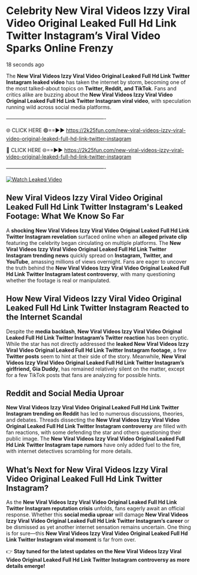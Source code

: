 # Celebrity New Viral Videos Izzy Viral Video Original Leaked Full Hd Link Twitter Instagram’s Viral Video Sparks Online Frenzy

18 seconds ago

The **New Viral Videos Izzy Viral Video Original Leaked Full Hd Link Twitter Instagram leaked video** has taken the internet by storm, becoming one of the most talked-about topics on **Twitter, Reddit, and TikTok**. Fans and critics alike are buzzing about the **New Viral Videos Izzy Viral Video Original Leaked Full Hd Link Twitter Instagram viral video**, with speculation running wild across social media platforms.

———————————————————-

🌐 CLICK HERE 🟢==►► https://2k25fun.com/new-viral-videos-izzy-viral-video-original-leaked-full-hd-link-twitter-instagram

🔴 CLICK HERE 🌐==►► https://2k25fun.com/new-viral-videos-izzy-viral-video-original-leaked-full-hd-link-twitter-instagram

———————————————————-

[![Watch Leaked Video](https://miro.medium.com/v2/resize:fit:828/format:webp/1*cilzJN44JGOrTw9NJCrNHA.gif "Watch Leaked Video")](https://2k25fun.com/new-viral-videos-izzy-viral-video-original-leaked-full-hd-link-twitter-instagram)

## **New Viral Videos Izzy Viral Video Original Leaked Full Hd Link Twitter Instagram's Leaked Footage: What We Know So Far**  
A **shocking New Viral Videos Izzy Viral Video Original Leaked Full Hd Link Twitter Instagram revelation** surfaced online when an **alleged private clip** featuring the celebrity began circulating on multiple platforms. The **New Viral Videos Izzy Viral Video Original Leaked Full Hd Link Twitter Instagram trending news** quickly spread on **Instagram, Twitter, and YouTube**, amassing millions of views overnight. Fans are eager to uncover the truth behind the **New Viral Videos Izzy Viral Video Original Leaked Full Hd Link Twitter Instagram latest controversy**, with many questioning whether the footage is real or manipulated.  

## **How New Viral Videos Izzy Viral Video Original Leaked Full Hd Link Twitter Instagram Reacted to the Internet Scandal**  
Despite the **media backlash**, **New Viral Videos Izzy Viral Video Original Leaked Full Hd Link Twitter Instagram’s Twitter reaction** has been cryptic. While the star has not directly addressed the **leaked New Viral Videos Izzy Viral Video Original Leaked Full Hd Link Twitter Instagram footage**, a few **Twitter posts** seem to hint at their side of the story. Meanwhile, **New Viral Videos Izzy Viral Video Original Leaked Full Hd Link Twitter Instagram’s girlfriend, Gia Duddy**, has remained relatively silent on the matter, except for a few TikTok posts that fans are analyzing for possible hints.  

## **Reddit and Social Media Uproar**  
**New Viral Videos Izzy Viral Video Original Leaked Full Hd Link Twitter Instagram trending on Reddit** has led to numerous discussions, theories, and debates. Threads dissecting the **New Viral Videos Izzy Viral Video Original Leaked Full Hd Link Twitter Instagram controversy** are filled with fan reactions, with some defending the star and others questioning their public image. The **New Viral Videos Izzy Viral Video Original Leaked Full Hd Link Twitter Instagram tape rumors** have only added fuel to the fire, with internet detectives scrambling for more details.  

## **What’s Next for New Viral Videos Izzy Viral Video Original Leaked Full Hd Link Twitter Instagram?**  
As the **New Viral Videos Izzy Viral Video Original Leaked Full Hd Link Twitter Instagram reputation crisis** unfolds, fans eagerly await an official response. Whether this **social media uproar** will damage **New Viral Videos Izzy Viral Video Original Leaked Full Hd Link Twitter Instagram’s career** or be dismissed as yet another internet sensation remains uncertain. One thing is for sure—this **New Viral Videos Izzy Viral Video Original Leaked Full Hd Link Twitter Instagram viral moment** is far from over.  

👉 **Stay tuned for the latest updates on the New Viral Videos Izzy Viral Video Original Leaked Full Hd Link Twitter Instagram controversy as more details emerge!**  
